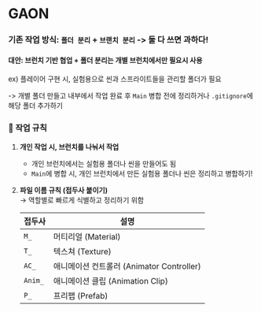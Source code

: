 # GAON

### **기존 작업 방식: `폴더 분리` + `브랜치 분리`** -> 둘 다 쓰면 과하다!
#### 대안: 브런치 기반 협업 + 폴더 분리는 개별 브런치에서만 필요시 사용
ex) 플레이어 구현 시, 실험용으로 씬과 스프라이트들을 관리할 폴더가 필요

-> 개별 폴더 만들고 내부에서 작업 완료 후 `Main` 병합 전에 정리하거나 `.gitignore`에 해당 폴더 추가하기

### 📁 작업 규칙

1. **개인 작업 시, 브런치를 나눠서 작업**
   - 개인 브런치에서는 실험용 폴더나 씬을 만들어도 됨
   - `Main`에 병합 시, 개인 브런치에서 만든 실험용 폴더나 씬은 정리하고 병합하기!

2. **파일 이름 규칙 (접두사 붙이기)**  
   → 역할별로 빠르게 식별하고 정리하기 위함

   | 접두사   | 설명                           |
   |----------|--------------------------------|
   | `M_`     | 머티리얼 (Material)            |
   | `T_`     | 텍스쳐 (Texture)               |
   | `AC_`    | 애니메이션 컨트롤러 (Animator Controller) |
   | `Anim_`  | 애니메이션 클립 (Animation Clip) |
   | `P_`     | 프리팹 (Prefab)                |
